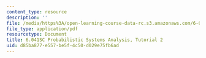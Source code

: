 ```yaml
---
content_type: resource
description: ''
file: /media/https%3A/open-learning-course-data-rc.s3.amazonaws.com/6-041sc-probabilistic-systems-analysis-and-applied-probability-fall-2013/d85ba877e557be5f4c50d029e75fb6ad_MIT6_041SCF13_tut02.pdf
file_type: application/pdf
resourcetype: Document
title: 6.041SC Probabilistic Systems Analysis, Tutorial 2
uid: d85ba877-e557-be5f-4c50-d029e75fb6ad
---
```

